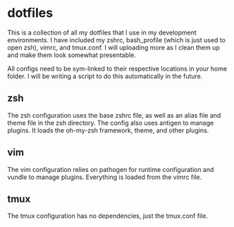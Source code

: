 # dotfiles
This is a collection of all my dotfiles that I use in my development environments. I have included my zshrc, bash_profile (which is just used to open zsh), vimrc, and tmux.conf. I will uploading more as I clean them up and make them look somewhat presentable.

All configs need to be sym-linked to their respective locations in your home folder. I will be writing a script to do this automatically in the future.

## zsh
The zsh configuration uses the base zshrc file, as well as an alias file and theme file in the zsh directory. The config also uses antigen to manage plugins. It loads the oh-my-zsh framework, theme, and other plugins.

## vim
The vim configuration relies on pathogen for runtime configuration and vundle to manage plugins. Everything is loaded from the vimrc file.

## tmux
The tmux configuration has no dependencies, just the tmux.conf file.
